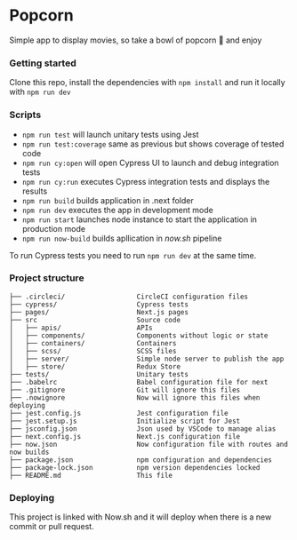 # Popcorn

Simple app to display movies, so take a bowl of popcorn 🍿 and enjoy

### Getting started

Clone this repo, install the dependencies with `npm install` and run it locally with `npm run dev`

### Scripts

- `npm run test` will launch unitary tests using Jest
- `npm run test:coverage` same as previous but shows coverage of tested code
- `npm run cy:open` will open Cypress UI to launch and debug integration tests
- `npm run cy:run` executes Cypress integration tests and displays the results
- `npm run build` builds application in .next folder
- `npm run dev` executes the app in development mode
- `npm run start` launches node instance to start the application in production mode
- `npm run now-build` builds apllication in _now.sh_ pipeline

To run Cypress tests you need to run `npm run dev` at the same time.

### Project structure

```
├── .circleci/                 	CircleCI configuration files
├── cypress/                    Cypress tests
├── pages/                      Next.js pages
├── src                         Source code
│   ├── apis/                   APIs
│   ├── components/             Components without logic or state
│   ├── containers/             Containers
│   ├── scss/                   SCSS files
│   ├── server/                 Simple node server to publish the app
│   ├── store/                  Redux Store
├── tests/                      Unitary tests
├── .babelrc                    Babel configuration file for next
├── .gitignore                  Git will ignore this files
├── .nowignore                  Now will ignore this files when deploying
├── jest.config.js              Jest configuration file
├── jest.setup.js               Initialize script for Jest
├── jsconfig.json               Json used by VSCode to manage alias
├── next.config.js              Next.js configuration file
├── now.json                    Now configuration file with routes and now builds
├── package.json                npm configuration and dependencies
├── package-lock.json           npm version dependencies locked
├── README.md                   This file
```

### Deploying

This project is linked with Now.sh and it will deploy when there is a new commit or pull request.

